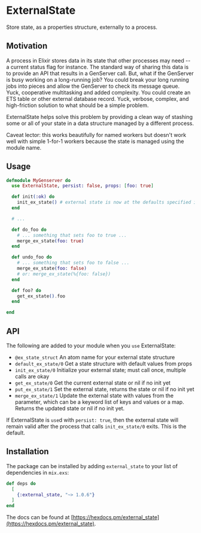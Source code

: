 # ExternalState

Store state, as a properties structure, externally to a process.

## Motivation

A process in Elixir stores data in its state that other processes may need -- a
current status flag for instance. The standard way of sharing this data is to
provide an API that results in a GenServer call. But, what if the GenServer
is busy working on a long-running job? You could break your long running jobs
into pieces and allow the GenServer to check its message queue. Yuck,
cooperative multitasking and added complexity. You could create an ETS table or
other external database record. Yuck, verbose, complex, and high-friction solution
to what should be a simple problem.

ExternalState helps solve this problem by providing a clean way of stashing
some or all of your state in a data structure managed by a different process.

Caveat lector: this works beautifully for named workers but doesn't work well
with simple 1-for-1 workers because the state is managed using the module name.

## Usage
```elixir
defmodule MyGenserver do
  use ExternalState, persist: false, props: [foo: true]

  def init(:ok) do
    init_ex_state() # external state is now at the defaults specified in use
  end

  # ...

  def do_foo do
    # ... something that sets foo to true ...
    merge_ex_state(foo: true)
  end

  def undo_foo do
    # ... something that sets foo to false ...
    merge_ex_state(foo: false)
    # or: merge_ex_state(%{foo: false})
  end

  def foo? do
    get_ex_state().foo
  end

end
```

## API
The following are added to your module when you `use` ExternalState:

- `@ex_state_struct` An atom name for your external state structure
- `default_ex_state/0` Get a state structure with default values from props
- `init_ex_state/0` Initialize your external state; must call once, multiple calls are okay
- `get_ex_state/0` Get the current external state or nil if no init yet
- `put_ex_state/1` Set the external state, returns the state or nil if no init yet
- `merge_ex_state/1` Update the external state with values from the
  parameter, which can be a keyword list of keys and values or a map. Returns
  the updated state or nil if no init yet.

If ExternalState is `use`d with `persist: true`, then the external state will
remain valid after the process that calls `init_ex_state/0` exits. This
is the default.

## Installation

The package can be installed by adding `external_state` to your list of
dependencies in `mix.exs`:

```elixir
def deps do
  [
    {:external_state, "~> 1.0.6"}
  ]
end
```

The docs can be found at [https://hexdocs.pm/external_state](https://hexdocs.pm/external_state).
